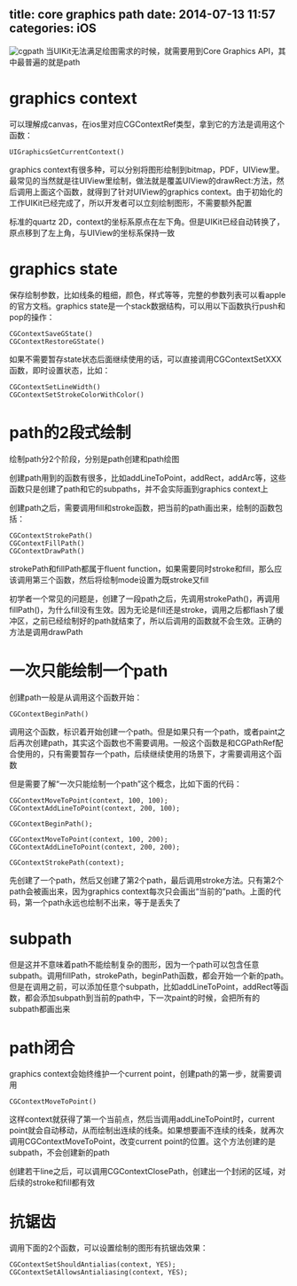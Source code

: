 title: core graphics path
date: 2014-07-13 11:57
categories: iOS 
---
![cgpath](http://pic.kyfxbl.com/a29.jpg)
当UIKit无法满足绘图需求的时候，就需要用到Core Graphics API，其中最普遍的就是path
<!--more-->

# graphics context

可以理解成canvas，在ios里对应CGContextRef类型，拿到它的方法是调用这个函数：

```
UIGraphicsGetCurrentContext()
```
graphics context有很多种，可以分别将图形绘制到bitmap，PDF，UIView里。最常见的当然就是往UIView里绘制，做法就是覆盖UIView的drawRect:方法，然后调用上面这个函数，就得到了针对UIView的graphics context。由于初始化的工作UIKit已经完成了，所以开发者可以立刻绘制图形，不需要额外配置

标准的quartz 2D，context的坐标系原点在左下角。但是UIKit已经自动转换了，原点移到了左上角，与UIView的坐标系保持一致

# graphics state

保存绘制参数，比如线条的粗细，颜色，样式等等，完整的参数列表可以看apple的官方文档。graphics state是一个stack数据结构，可以用以下函数执行push和pop的操作：

```
CGContextSaveGState()
CGContextRestoreGState()
```

如果不需要暂存state状态后面继续使用的话，可以直接调用CGContextSetXXX函数，即时设置状态，比如：

```
CGContextSetLineWidth()
CGContextSetStrokeColorWithColor()
```

# path的2段式绘制

绘制path分2个阶段，分别是path创建和path绘图

创建path用到的函数有很多，比如addLineToPoint，addRect，addArc等，这些函数只是创建了path和它的subpaths，并不会实际画到graphics context上

创建path之后，需要调用fill和stroke函数，把当前的path画出来，绘制的函数包括：

```
CGContextStrokePath()
CGContextFillPath()
CGContextDrawPath()
```
strokePath和fillPath都属于fluent function，如果需要同时stroke和fill，那么应该调用第三个函数，然后将绘制mode设置为既stroke又fill

初学者一个常见的问题是，创建了一段path之后，先调用strokePath()，再调用fillPath()，为什么fill没有生效。因为无论是fill还是stroke，调用之后都flash了缓冲区，之前已经绘制好的path就结束了，所以后调用的函数就不会生效。正确的方法是调用drawPath

# 一次只能绘制一个path

创建path一般是从调用这个函数开始：

```
CGContextBeginPath()
```
调用这个函数，标识着开始创建一个path。但是如果只有一个path，或者paint之后再次创建path，其实这个函数也不需要调用。一般这个函数是和CGPathRef配合使用的，只有需要暂存一个path，后续继续使用的场景下，才需要调用这个函数

但是需要了解“一次只能绘制一个path”这个概念，比如下面的代码：

```
CGContextMoveToPoint(context, 100, 100);
CGContextAddLineToPoint(context, 200, 100);

CGContextBeginPath();

CGContextMoveToPoint(context, 100, 200);
CGContextAddLineToPoint(context, 200, 200);

CGContextStrokePath(context);
```
先创建了一个path，然后又创建了第2个path，最后调用stroke方法。只有第2个path会被画出来，因为graphics context每次只会画出“当前的”path。上面的代码，第一个path永远也绘制不出来，等于是丢失了

# subpath

但是这并不意味着path不能绘制复杂的图形，因为一个path可以包含任意subpath。调用fillPath，strokePath，beginPath函数，都会开始一个新的path。但是在调用之前，可以添加任意个subpath，比如addLineToPoint，addRect等函数，都会添加subpath到当前的path中，下一次paint的时候，会把所有的subpath都画出来

# path闭合

graphics context会始终维护一个current point，创建path的第一步，就需要调用

```
CGContextMoveToPoint()
```
这样context就获得了第一个当前点，然后当调用addLineToPoint时，current point就会自动移动，从而绘制出连续的线条。如果想要画不连续的线条，就再次调用CGContextMoveToPoint，改变current point的位置。这个方法创建的是subpath，不会创建新的path

创建若干line之后，可以调用CGContextClosePath，创建出一个封闭的区域，对后续的stroke和fill都有效

# 抗锯齿

调用下面的2个函数，可以设置绘制的图形有抗锯齿效果：

```
CGContextSetShouldAntialias(context, YES);
CGContextSetAllowsAntialiasing(context, YES);
```